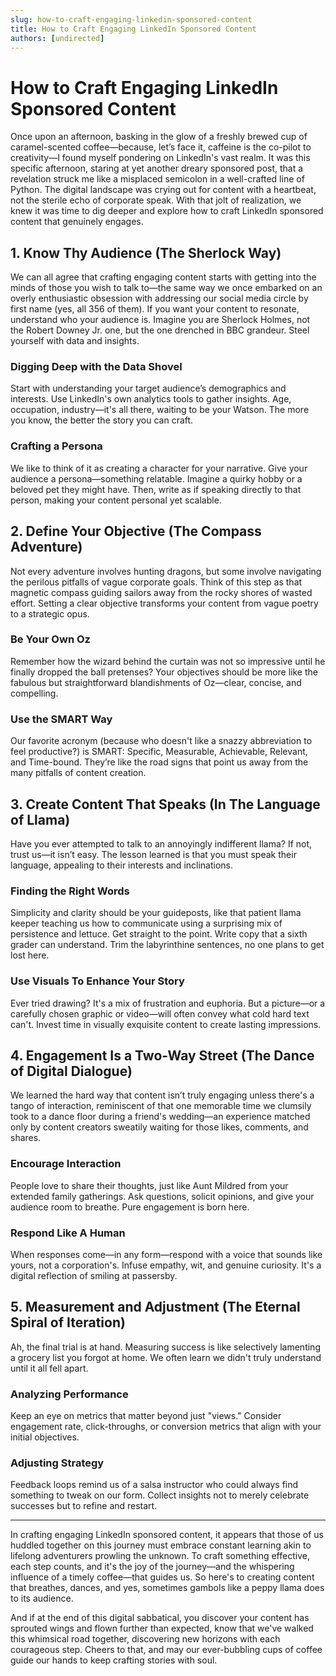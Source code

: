 ```yaml
---
slug: how-to-craft-engaging-linkedin-sponsored-content
title: How to Craft Engaging LinkedIn Sponsored Content
authors: [undirected]
---
```



# How to Craft Engaging LinkedIn Sponsored Content

Once upon an afternoon, basking in the glow of a freshly brewed cup of caramel-scented coffee—because, let’s face it, caffeine is the co-pilot to creativity—I found myself pondering on LinkedIn's vast realm. It was this specific afternoon, staring at yet another dreary sponsored post, that a revelation struck me like a misplaced semicolon in a well-crafted line of Python. The digital landscape was crying out for content with a heartbeat, not the sterile echo of corporate speak. With that jolt of realization, we knew it was time to dig deeper and explore how to craft LinkedIn sponsored content that genuinely engages.

## 1. Know Thy Audience (The Sherlock Way)

We can all agree that crafting engaging content starts with getting into the minds of those you wish to talk to—the same way we once embarked on an overly enthusiastic obsession with addressing our social media circle by first name (yes, all 356 of them). If you want your content to resonate, understand who your audience is. Imagine you are Sherlock Holmes, not the Robert Downey Jr. one, but the one drenched in BBC grandeur. Steel yourself with data and insights.

### Digging Deep with the Data Shovel

Start with understanding your target audience’s demographics and interests. Use LinkedIn's own analytics tools to gather insights. Age, occupation, industry—it's all there, waiting to be your Watson. The more you know, the better the story you can craft.

### Crafting a Persona

We like to think of it as creating a character for your narrative. Give your audience a persona—something relatable. Imagine a quirky hobby or a beloved pet they might have. Then, write as if speaking directly to that person, making your content personal yet scalable.

## 2. Define Your Objective (The Compass Adventure)

Not every adventure involves hunting dragons, but some involve navigating the perilous pitfalls of vague corporate goals. Think of this step as that magnetic compass guiding sailors away from the rocky shores of wasted effort. Setting a clear objective transforms your content from vague poetry to a strategic opus.

### Be Your Own Oz

Remember how the wizard behind the curtain was not so impressive until he finally dropped the ball pretenses? Your objectives should be more like the fabulous but straightforward blandishments of Oz—clear, concise, and compelling.

### Use the SMART Way

Our favorite acronym (because who doesn't like a snazzy abbreviation to feel productive?) is SMART: Specific, Measurable, Achievable, Relevant, and Time-bound. They’re like the road signs that point us away from the many pitfalls of content creation.

## 3. Create Content That Speaks (In The Language of Llama)

Have you ever attempted to talk to an annoyingly indifferent llama? If not, trust us—it isn’t easy. The lesson learned is that you must speak their language, appealing to their interests and inclinations.

### Finding the Right Words

Simplicity and clarity should be your guideposts, like that patient llama keeper teaching us how to communicate using a surprising mix of persistence and lettuce. Get straight to the point. Write copy that a sixth grader can understand. Trim the labyrinthine sentences, no one plans to get lost here.

### Use Visuals To Enhance Your Story

Ever tried drawing? It's a mix of frustration and euphoria. But a picture—or a carefully chosen graphic or video—will often convey what cold hard text can't. Invest time in visually exquisite content to create lasting impressions.

## 4. Engagement Is a Two-Way Street (The Dance of Digital Dialogue)

We learned the hard way that content isn’t truly engaging unless there's a tango of interaction, reminiscent of that one memorable time we clumsily took to a dance floor during a friend's wedding—an experience matched only by content creators sweatily waiting for those likes, comments, and shares.

### Encourage Interaction

People love to share their thoughts, just like Aunt Mildred from your extended family gatherings. Ask questions, solicit opinions, and give your audience room to breathe. Pure engagement is born here.

### Respond Like A Human

When responses come—in any form—respond with a voice that sounds like yours, not a corporation's. Infuse empathy, wit, and genuine curiosity. It's a digital reflection of smiling at passersby.

## 5. Measurement and Adjustment (The Eternal Spiral of Iteration)

Ah, the final trial is at hand. Measuring success is like selectively lamenting a grocery list you forgot at home. We often learn we didn't truly understand until it all fell apart.

### Analyzing Performance

Keep an eye on metrics that matter beyond just "views." Consider engagement rate, click-throughs, or conversion metrics that align with your initial objectives.

### Adjusting Strategy

Feedback loops remind us of a salsa instructor who could always find something to tweak on our form. Collect insights not to merely celebrate successes but to refine and restart.

---

In crafting engaging LinkedIn sponsored content, it appears that those of us huddled together on this journey must embrace constant learning akin to lifelong adventurers prowling the unknown. To craft something effective, each step counts, and it's the joy of the journey—and the whispering influence of a timely coffee—that guides us. So here's to creating content that breathes, dances, and yes, sometimes gambols like a peppy llama does to its audience.

And if at the end of this digital sabbatical, you discover your content has sprouted wings and flown further than expected, know that we've walked this whimsical road together, discovering new horizons with each courageous step. Cheers to that, and may our ever-bubbling cups of coffee guide our hands to keep crafting stories with soul.
```
